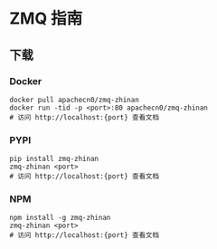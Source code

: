 # ZMQ 指南

## 下载

### Docker

```
docker pull apachecn0/zmq-zhinan
docker run -tid -p <port>:80 apachecn0/zmq-zhinan
# 访问 http://localhost:{port} 查看文档
```

### PYPI

```
pip install zmq-zhinan
zmq-zhinan <port>
# 访问 http://localhost:{port} 查看文档
```

### NPM

```
npm install -g zmq-zhinan
zmq-zhinan <port>
# 访问 http://localhost:{port} 查看文档
```